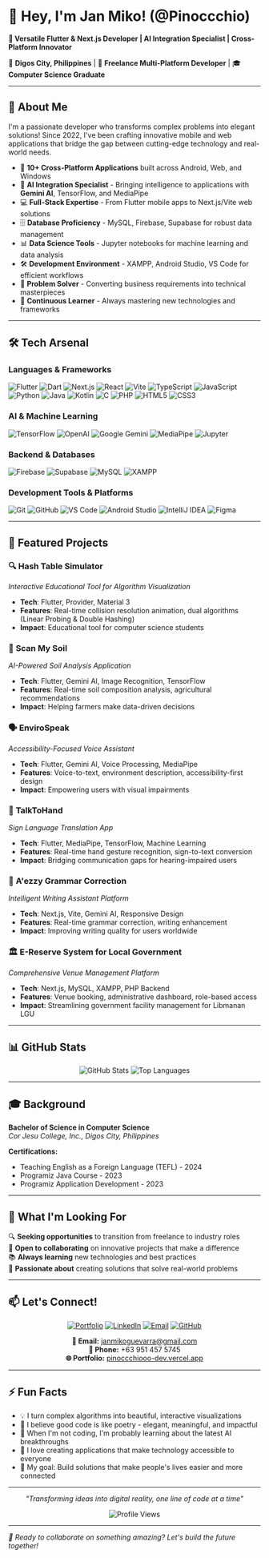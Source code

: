 # 👋 Hey, I'm Jan Miko! (@Pinoccchio) 

**🚀 Versatile Flutter & Next.js Developer | AI Integration Specialist | Cross-Platform Innovator**

📍 **Digos City, Philippines** | 💼 **Freelance Multi-Platform Developer** | 🎓 **Computer Science Graduate**

---

## 🌟 About Me

I'm a passionate developer who transforms complex problems into elegant solutions! Since 2022, I've been crafting innovative mobile and web applications that bridge the gap between cutting-edge technology and real-world needs.

- 🔮 **10+ Cross-Platform Applications** built across Android, Web, and Windows
- 🤖 **AI Integration Specialist** - Bringing intelligence to applications with **Gemini AI**, TensorFlow, and MediaPipe
- 💻 **Full-Stack Expertise** - From Flutter mobile apps to Next.js/Vite web solutions
- 🗄️ **Database Proficiency** - MySQL, Firebase, Supabase for robust data management
- 📊 **Data Science Tools** - Jupyter notebooks for machine learning and data analysis
- 🛠️ **Development Environment** - XAMPP, Android Studio, VS Code for efficient workflows
- 🎯 **Problem Solver** - Converting business requirements into technical masterpieces
- 🌱 **Continuous Learner** - Always mastering new technologies and frameworks

---

## 🛠️ Tech Arsenal

### **Languages & Frameworks**
![Flutter](https://img.shields.io/badge/Flutter-02569B?style=for-the-badge&logo=flutter&logoColor=white)
![Dart](https://img.shields.io/badge/Dart-0175C2?style=for-the-badge&logo=dart&logoColor=white)
![Next.js](https://img.shields.io/badge/Next.js-000000?style=for-the-badge&logo=next.js&logoColor=white)
![React](https://img.shields.io/badge/React-20232A?style=for-the-badge&logo=react&logoColor=61DAFB)
![Vite](https://img.shields.io/badge/Vite-646CFF?style=for-the-badge&logo=vite&logoColor=white)
![TypeScript](https://img.shields.io/badge/TypeScript-007ACC?style=for-the-badge&logo=typescript&logoColor=white)
![JavaScript](https://img.shields.io/badge/JavaScript-F7DF1E?style=for-the-badge&logo=javascript&logoColor=black)
![Python](https://img.shields.io/badge/Python-3776AB?style=for-the-badge&logo=python&logoColor=white)
![Java](https://img.shields.io/badge/Java-ED8B00?style=for-the-badge&logo=java&logoColor=white)
![Kotlin](https://img.shields.io/badge/Kotlin-0095D5?style=for-the-badge&logo=kotlin&logoColor=white)
![C](https://img.shields.io/badge/C-00599C?style=for-the-badge&logo=c&logoColor=white)
![PHP](https://img.shields.io/badge/PHP-777BB4?style=for-the-badge&logo=php&logoColor=white)
![HTML5](https://img.shields.io/badge/HTML5-E34F26?style=for-the-badge&logo=html5&logoColor=white)
![CSS3](https://img.shields.io/badge/CSS3-1572B6?style=for-the-badge&logo=css3&logoColor=white)

### **AI & Machine Learning**
![TensorFlow](https://img.shields.io/badge/TensorFlow-FF6F00?style=for-the-badge&logo=tensorflow&logoColor=white)
![OpenAI](https://img.shields.io/badge/OpenAI-412991?style=for-the-badge&logo=openai&logoColor=white)
![Google Gemini](https://img.shields.io/badge/Google%20Gemini-8E75B2?style=for-the-badge&logo=google&logoColor=white)
![MediaPipe](https://img.shields.io/badge/MediaPipe-0F9D58?style=for-the-badge&logo=google&logoColor=white)
![Jupyter](https://img.shields.io/badge/Jupyter-F37626?style=for-the-badge&logo=jupyter&logoColor=white)

### **Backend & Databases**
![Firebase](https://img.shields.io/badge/Firebase-FFCA28?style=for-the-badge&logo=firebase&logoColor=black)
![Supabase](https://img.shields.io/badge/Supabase-3ECF8E?style=for-the-badge&logo=supabase&logoColor=white)
![MySQL](https://img.shields.io/badge/MySQL-4479A1?style=for-the-badge&logo=mysql&logoColor=white)
![XAMPP](https://img.shields.io/badge/XAMPP-FB7A24?style=for-the-badge&logo=xampp&logoColor=white)

### **Development Tools & Platforms**
![Git](https://img.shields.io/badge/Git-F05032?style=for-the-badge&logo=git&logoColor=white)
![GitHub](https://img.shields.io/badge/GitHub-100000?style=for-the-badge&logo=github&logoColor=white)
![VS Code](https://img.shields.io/badge/VS%20Code-007ACC?style=for-the-badge&logo=visual-studio-code&logoColor=white)
![Android Studio](https://img.shields.io/badge/Android%20Studio-3DDC84?style=for-the-badge&logo=android-studio&logoColor=white)
![IntelliJ IDEA](https://img.shields.io/badge/IntelliJ%20IDEA-000000?style=for-the-badge&logo=intellij-idea&logoColor=white)
![Figma](https://img.shields.io/badge/Figma-F24E1E?style=for-the-badge&logo=figma&logoColor=white)

---

## 🎯 Featured Projects

### 🔍 **Hash Table Simulator** 
*Interactive Educational Tool for Algorithm Visualization*
- **Tech**: Flutter, Provider, Material 3
- **Features**: Real-time collision resolution animation, dual algorithms (Linear Probing & Double Hashing)
- **Impact**: Educational tool for computer science students

### 🌱 **Scan My Soil**
*AI-Powered Soil Analysis Application*
- **Tech**: Flutter, Gemini AI, Image Recognition, TensorFlow
- **Features**: Real-time soil composition analysis, agricultural recommendations
- **Impact**: Helping farmers make data-driven decisions

### 🗣️ **EnviroSpeak** 
*Accessibility-Focused Voice Assistant*
- **Tech**: Flutter, Gemini AI, Voice Processing, MediaPipe
- **Features**: Voice-to-text, environment description, accessibility-first design
- **Impact**: Empowering users with visual impairments

### 🤝 **TalkToHand**
*Sign Language Translation App*
- **Tech**: Flutter, MediaPipe, TensorFlow, Machine Learning
- **Features**: Real-time hand gesture recognition, sign-to-text conversion
- **Impact**: Bridging communication gaps for hearing-impaired users

### 📝 **A'ezzy Grammar Correction**
*Intelligent Writing Assistant Platform*
- **Tech**: Next.js, Vite, Gemini AI, Responsive Design
- **Features**: Real-time grammar correction, writing enhancement
- **Impact**: Improving writing quality for users worldwide

### 🏛️ **E-Reserve System for Local Government**
*Comprehensive Venue Management Platform*
- **Tech**: Next.js, MySQL, XAMPP, PHP Backend
- **Features**: Venue booking, administrative dashboard, role-based access
- **Impact**: Streamlining government facility management for Libmanan LGU

---

## 📊 GitHub Stats

<div align="center">
  <img src="https://github-readme-stats.vercel.app/api?username=Pinoccchio&show_icons=true&theme=tokyonight&hide_border=true" alt="GitHub Stats" />
  <img src="https://github-readme-stats.vercel.app/api/top-langs/?username=Pinoccchio&layout=compact&theme=tokyonight&hide_border=true" alt="Top Languages" />
</div>

---

## 🎓 Background

**Bachelor of Science in Computer Science**  
*Cor Jesu College, Inc., Digos City, Philippines*

**Certifications:**
- Teaching English as a Foreign Language (TEFL) - 2024
- Programiz Java Course - 2023
- Programiz Application Development - 2023

---

## 💼 What I'm Looking For

🔍 **Seeking opportunities** to transition from freelance to industry roles  
🤝 **Open to collaborating** on innovative projects that make a difference  
📚 **Always learning** new technologies and best practices  
🌟 **Passionate about** creating solutions that solve real-world problems  

---

## 📫 Let's Connect!

<div align="center">

[![Portfolio](https://img.shields.io/badge/Portfolio-FF5722?style=for-the-badge&logo=todoist&logoColor=white)](https://pinoccchiooo-dev.vercel.app/)
[![LinkedIn](https://img.shields.io/badge/LinkedIn-0077B5?style=for-the-badge&logo=linkedin&logoColor=white)](https://www.linkedin.com/in/jan-miko-guevarra-894088294)
[![Email](https://img.shields.io/badge/Email-D14836?style=for-the-badge&logo=gmail&logoColor=white)](mailto:janmikoguevarra@gmail.com)
[![GitHub](https://img.shields.io/badge/GitHub-100000?style=for-the-badge&logo=github&logoColor=white)](https://github.com/Pinoccchio)

**📧 Email:** janmikoguevarra@gmail.com  
**📱 Phone:** +63 951 457 5745  
**🌐 Portfolio:** [pinoccchiooo-dev.vercel.app](https://pinoccchiooo-dev.vercel.app)

</div>

---

## ⚡ Fun Facts

- 💡 I turn complex algorithms into beautiful, interactive visualizations
- 🎨 I believe good code is like poetry - elegant, meaningful, and impactful  
- 🚀 When I'm not coding, I'm probably learning about the latest AI breakthroughs
- 🌟 I love creating applications that make technology accessible to everyone
- 🎯 My goal: Build solutions that make people's lives easier and more connected

---

<div align="center">
  <i>"Transforming ideas into digital reality, one line of code at a time"</i>
  
  ![Profile Views](https://komarev.com/ghpvc/?username=Pinoccchio&color=blueviolet&style=for-the-badge)
</div>

---

*💞️ Ready to collaborate on something amazing? Let's build the future together!*
